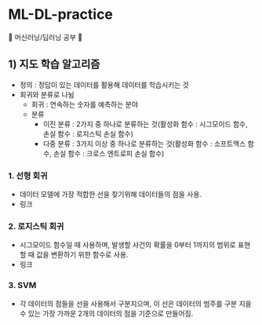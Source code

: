 # ML-DL-practice
🚩 머신러닝/딥러닝 공부 🚩

## 1) 지도 학습 알고리즘
* 정의 : 정답이 있는 데이터를 활용해 데이터를 학습시키는 것
* 회귀와 분류로 나뉨
   * 회귀 : 연속하는 숫자를 예측하는 분야
   * 분류
      * 이진 분류 : 2가지 중 하나로 분류하는 것(활성화 함수 : 시그모이드 함수, 손실 함수 : 로지스틱 손실 함수)
      * 다중 분류 : 3가지 이상 중 하나로 분류하는 것(활성화 함수 : 소프트맥스 함수, 손실 함수 : 크로스 엔트로피 손실 함수)

### 1. 선형 회귀
* 데이터 모델에 가장 적합한 선을 찾기위해 데이터들의 점을 사용.
* 링크

<a href="https://github.com/Hyeok95/ML-DL-practice/blob/main/ML/2.%20Linear_Regression.ipynb"></a>

### 2. 로지스틱 회귀
* 시그모이드 함수일 때 사용하며, 발생할 사건의 확률을 0부터 1까지의 범위로 표현할 때 값을 변환하기 위한 함수로 사용.
* 링크

<a href="https://github.com/Hyeok95/ML-DL-practice/blob/main/ML/3.%20Rogistic_Regression.ipynb"></a>


### 3. SVM
* 각 데이터의 점들을 선을 사용해서 구분지으며, 이 선은 데이터의 범주를 구분 지을 수 있는 가장 가까운 2개의 데이터의 점을 기준으로 만들어짐.
